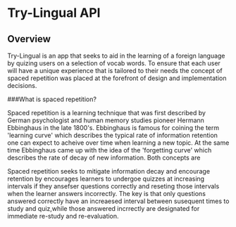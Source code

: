 Try-Lingual API
===
 Overview
---
Try-Lingual is an app that seeks to aid in the learning of a foreign language by quizing users on a selection of vocab words. To ensure that each user will have a unique experience that is tailored to their needs the concept of spaced repetition was placed at the forefront of design and implementation decisions.

###What is spaced repetition?

Spaced repetition is a learning technique that was first described by German psychologist and human memory studies pioneer Hermann Ebbinghaus in the late 1800's. Ebbinghaus is famous for coining the term 'learning curve' which describes the typical rate of information retention one can expect to acheive over time when learning a new topic.
At the same time Ebbinghaus came up with the idea of the 'forgetting curve' which describes the rate of decay of new information. Both concepts are
 
 Spaced repetition seeks to mitigate information decay and encourage retention by encourages learners to undergoe quizzes at increasing intervals if they ansefser questions correctly and reseting those intervals when the learner answers incorrectly. The key is that only questions answered correctly have an increaesed interval between susequent times to study and quiz,while those answered incrrectly are designated for immediate re-study and re-evaluation.